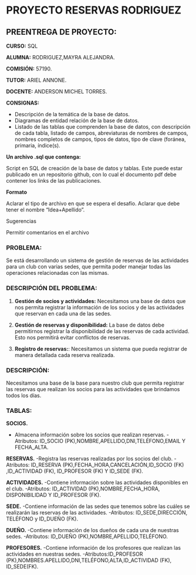 # PROYECTO RESERVAS RODRIGUEZ

## **PREENTREGA DE PROYECTO:**


**CURSO:** SQL




**ALUMNA:** RODRIGUEZ,MAYRA ALEJANDRA.


**COMISIÓN:** 57190.


**TUTOR:** ARIEL ANNONE.


**DOCENTE:** ANDERSON MICHEL TORRES.


**CONSIGNAS:**

- Descripción de la temática de la base de datos.
- Diagramas de entidad relación de la base de datos.
- Listado de las tablas que comprenden la base de datos, con descripción de cada tabla, listado de campos, abreviaturas de nombres de campos, nombres completos de campos, tipos de datos, tipo de clave (foránea, primaria, índice(s).

**Un archivo .sql que contenga:**

Script en SQL de creación de la base de datos y tablas. Este puede estar publicado en un repositorio github, con lo cual el documento pdf debe contener los links de las publicaciones. 

**Formato**

Aclarar el tipo de archivo en que se espera el desafío. Aclarar que debe tener el nombre “Idea+Apellido”.



Sugerencias

Permitir comentarios en el archivo


### PROBLEMA:
Se está desarrollando un sistema de gestión de reservas de las actividades para un club con varias sedes, que permita poder  manejar todas las operaciones relacionadas con las mismas.



### DESCRIPCIÓN DEL PROBLEMA:

1. **Gestión de socios y actividades:** Necesitamos una base de datos que nos permita registrar la información de los socios y de las actividades que reservan en cada una de las sedes.

2. **Gestión de reservas y disponibilidad:** La base de datos debe permitirnos registrar la disponibilidad de las reservas de cada actividad. Esto nos permitirá evitar conflictos de reservas.

3. **Registro de reservas:**: Necesitamos un sistema que pueda registrar de manera detallada cada reserva realizada.


### DESCRIPCIÓN:
Necesitamos una base de la base para nuestro club que permita registrar las reservas que realizan los socios para las actividades que brindamos  todos los días.

### TABLAS:
**SOCIOS.**
- Almacena información sobre los socios que realizan reservas.
-Atributos: ID_SOCIO (PK),NOMBRE,APELLIDO,DNI,TELÉFONO,EMAIL Y FECHA_ALTA.

**RESERVAS.**
-Registra las reservas realizadas por los socios del club.
-Atributos: ID_RESERVA (PK),FECHA_HORA,CANCELACIÓN,ID_SOCIO (FK) ,ID_ACTIVIDAD (FK), ID_PROFESOR (FK) Y ID_SEDE (FK).

**ACTIVIDADES.**
-Contiene información sobre las actividades disponibles en el club.
-Atributos: ID_ACTIVIDAD (PK),NOMBRE,FECHA_HORA, DISPONIBILIDAD Y ID_PROFESOR (FK).

**SEDE.**
-Contiene información de las sedes que tenemos sobre las cuáles se realizarán las reservas de las actividades.
-Atributos: ID_SEDE,DIRECCIÓN, TELÉFONO y ID_DUEÑO (FK).

**DUEÑO.**
-Contiene información de los dueños de cada una de nuestras sedes.
-Atributos: ID_DUEÑO (PK),NOMBRE,APELLIDO,TELÉFONO.

**PROFESORES.**
-Contiene información de los profesores que realizan las actividades en nuestras sedes.
-Atributos:ID_PROFESOR (PK),NOMBRES.APELLIDO,DNI,TELÉFONO,ALTA,ID_ACTIVIDAD (FK), ID_SEDE(FK).
 
